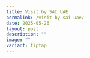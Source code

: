 ```yaml
---
title: Visit by SAI UAE
permalink: /visit-by-sai-uae/
date: 2025-05-26
layout: post
description: ""
image: ""
variant: tiptap
---
```

